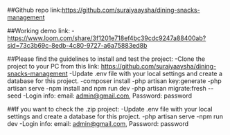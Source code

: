 ##Github repo link:https://github.com/suraiyaaysha/dining-snacks-management

##Working demo link: 
    - https://www.loom.com/share/3f1201e718ef4bc39cdc9247a88400ab?sid=73c3b69c-8edb-4c80-9727-a6a75883ed8b


##Please find the guidelines to install and test the project:
    -Clone the project to your PC from this link:  https://github.com/suraiyaaysha/dining-snacks-management
    -Update .env file with your local settings and create a database for this project.
    -composer install
    -php artisan key:generate
    -php artisan serve
    -npm install and npm run dev
    -php artisan migrate:fresh --seed
    -Login info: email: admin@gmail.com, Password: password


##If you want to check the .zip project:
    -Update .env file with your local settings and create a database for this project.
    -php artisan serve
    -npm run dev
    -Login info: email: admin@gmail.com, Password: password
